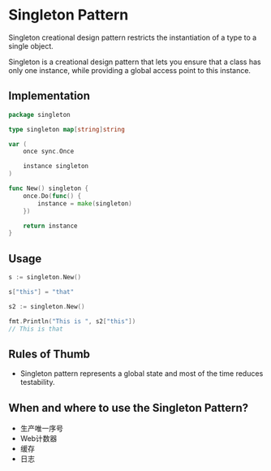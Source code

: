 # Singleton Pattern

Singleton creational design pattern restricts the instantiation of a type to a single object.

Singleton is a creational design pattern that lets you ensure that a class has only one instance, while providing a global access point to this instance.

## Implementation

```go
package singleton

type singleton map[string]string

var (
    once sync.Once

    instance singleton
)

func New() singleton {
	once.Do(func() {
		instance = make(singleton)
	})

	return instance
}
```

## Usage

```go
s := singleton.New()

s["this"] = "that"

s2 := singleton.New()

fmt.Println("This is ", s2["this"])
// This is that
```

## Rules of Thumb

- Singleton pattern represents a global state and most of the time reduces testability.

## When and where to use the Singleton Pattern?
- 生产唯一序号
- Web计数器
- 缓存
- 日志
